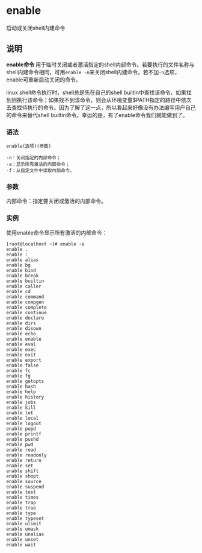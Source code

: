 enable
===

启动或关闭shell内建命令

## 说明

**enable命令** 用于临时关闭或者激活指定的shell内部命令。若要执行的文件名称与shell内建命令相同，可用`enable -n`来关闭shell内建命令。若不加`-n`选项，enable可重新启动关闭的命令。

linux shell命令执行时，shell总是先在自己的shell builtin中查找该命令，如果找到则执行该命令；如果找不到该命令，则会从环境变量$PATH指定的路径中依次去查找待执行的命令。因为了解了这一点，所以看起来好像没有办法编写用户自己的命令来替代shell builtin命令。幸运的是，有了enable命令我们就能做到了。

### 语法  

```
enable(选项)(参数)
```

  

```
-n：关闭指定的内部命令；
-a：显示所有激活的内部命令；
-f：从指定文件中读取内部命令。
```

### 参数  

内部命令：指定要关闭或激活的内部命令。

### 实例  

使用enable命令显示所有激活的内部命令：

```
[root@localhost ~]# enable -a
enable .
enable :
enable alias
enable bg
enable bind
enable break
enable builtin
enable caller
enable cd
enable command
enable compgen
enable complete
enable continue
enable declare
enable dirs
enable disown
enable echo
enable enable
enable eval
enable exec
enable exit
enable export
enable false
enable fc
enable fg
enable getopts
enable hash
enable help
enable history
enable jobs
enable kill
enable let
enable local
enable logout
enable popd
enable printf
enable pushd
enable pwd
enable read
enable readonly
enable return
enable set
enable shift
enable shopt
enable source
enable suspend
enable test
enable times
enable trap
enable true
enable type
enable typeset
enable ulimit
enable umask
enable unalias
enable unset
enable wait
```


